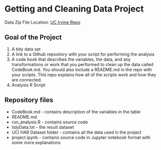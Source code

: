 # Getting and Cleaning Data Project

Data Zip File Location: [UC Irvine Repo](https://d396qusza40orc.cloudfront.net/getdata%2Fprojectfiles%2FUCI%20HAR%20Dataset.zip "Clicking will download the data")

## Goal of the Project
1. A tidy data set 
2. A link to a Github repository with your script for performing the analysis 
3. A code book that describes the variables, the data, and any transformations or work that you performed to clean up the data called CodeBook.md. You should also include a README.md in the repo with your scripts. This repo explains how all of the scripts work and how they are connected.
4. Analysis R Script

## Repository files

* CodeBook.md - contains description of the variables in the table
* README.md
* run_analysis.R - contains source code
* tidyData.txt - the result dataset
* UCI HAR Dataset folder - contains all the data used in the project
* project.ipynb - contains source code in Jupyter notebook format with some more explanations
